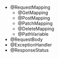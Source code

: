 - @RequestMapping
    - @GetMapping
    - @PostMapping
    - @PatchMapping
    - @DeleteMapping
    - @PathVariable
- @RequestBody
- @ExceptionHandler
- @ResponseStatus